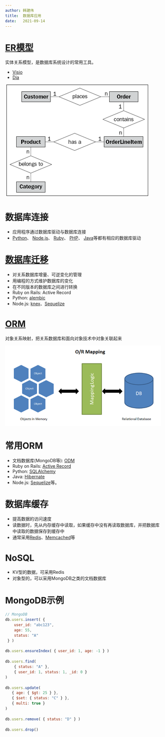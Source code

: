 ```yaml
---
author: 韩建伟
title:  数据库应用
date:   2021-09-14
---
```


# [ER模型][er]

实体关系模型，是数据库系统设计的常用工具。

- [Visio][]
- [Dia][]

![er_fig][]

# 数据库连接

- 应用程序通过数据库驱动与数据库连接
- [Python][python_driver]、 [Node.js][node.js_driver]、 [Ruby][ruby_driver]、 [PHP][php_driver]、 [Java][java_driver]等都有相应的数据库驱动

# [数据库迁移][db_migration]

- 对关系数据库增量、可逆变化的管理
- 用编程的方式维护数据库的变化
- 在不同版本的数据库之间进行转换
- Ruby on Rails: Active Record
- Python: [alembic][]
- Node.js: [knex][]、[Sequelize][]

# [ORM][]

对象关系映射，把关系数据库和面向对象技术中对象关联起来

![orm_image][]

# 常用ORM

- 文档数据库(MongoDB等): [ODM][]
- Ruby on Rails: [Active Record][]
- Python: [SQLAlchemy][]
- Java: [Hibernate][]
- Node.js: [Sequelize][]等。


# 数据库缓存

- 提高数据的访问速度
- 读数据时，先从内存缓存中读取，如果缓存中没有再读取数据库，并把数据库中读取的数据保存到缓存中
- 通常采用[Redis][]、[Memcached][]等

# NoSQL

- KV型的数据，可采用Redis
- 对象型的，可以采用MongoDB之类的文档数据库

# MongoDB示例

~~~ javascript
// MongoDB
db.users.insert( {
    user_id: "abc123",
    age: 55,
    status: "A"
 } )

db.users.ensureIndex( { user_id: 1, age: -1 } )

db.users.find(
    { status: "A" },
    { user_id: 1, status: 1, _id: 0 }
)

db.users.update(
   { age: { $gt: 25 } },
   { $set: { status: "C" } },
   { multi: true }
)

db.users.remove( { status: "D" } )

db.users.drop()
~~~

[active record]: https://ruby-china.github.io/rails-guides/active_record_basics.html
[alembic]: https://pypi.org/project/alembic/
[db_migration]: https://en.wikipedia.org/wiki/Schema_migration
[dia]: http://dia-installer.de/
[er]: https://zh.wikipedia.org/wiki/ER%E6%A8%A1%E5%9E%8B
[er_fig]: ./er.png "ER图"
[hibernate]: http://hibernate.org/
[java_driver]: http://www.oracle.com/technetwork/java/javase/jdbc/index.html
[knex]: https://knexjs.org/
[memcached]: https://memcached.org/
[node.js_driver]: https://github.com/sindresorhus/awesome-nodejs#database
[odm]: https://docs.mongodb.com/ecosystem/drivers/#mongodb-odm-object-document-mapper
[orm]: https://zh.wikipedia.org/wiki/%E5%AF%B9%E8%B1%A1%E5%85%B3%E7%B3%BB%E6%98%A0%E5%B0%84
[orm_image]: ./orm.png "ORM"
[php_driver]: https://github.com/ziadoz/awesome-php#database
[python_driver]: https://github.com/vinta/awesome-python#database-drivers
[redis]: https://redis.io/
[ruby_driver]: https://github.com/markets/awesome-ruby#database-drivers
[sequelize]: http://docs.sequelizejs.com/
[sqlalchemy]: https://www.sqlalchemy.org/
[visio]: https://products.office.com/zh-cn/visio/flowchart-software
